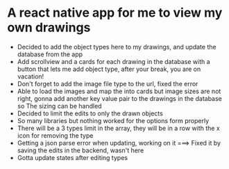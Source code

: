 # A react native app for me to view my own drawings
* Decided to add the object types here to my drawings, and update the database from the app
* Add scrollview and a cards for each drawing in the database with a button that lets me add object type, after your break, you are on vacation!
* Don't forget to add the image file type to the url, fixed the error
* Able to load the images and map the into cards but image sizes are not right, gonna add another key value pair to the drawings in the database so The sizing can be handled 
* Decided to limit the edits to only the drawn objects
* So many libraries but nothing worked for the options form properly
* There will be a 3 types limit in the array, they will be in a row with the x icon for removing the type
* Getting a json parse error when updating, working on it ===> Fixed it by saving the edits in the backend, wasn't here
* Gotta update states after editing types